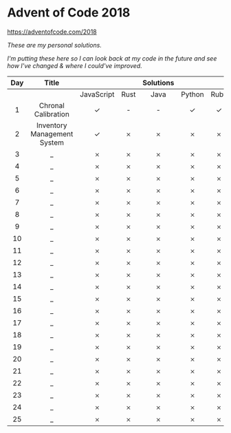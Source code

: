 # Advent of Code 2018

https://adventofcode.com/2018

*These are my personal solutions.*

*I'm putting these here so I can look back at my code in the future and see how I've changed & where I could've improved.*

| Day | Title |  |  | Solutions | | |
| :---: | :---: | :---: | :---: | :---: | :---: | :---: |
| | | JavaScript | Rust | Java | Python | Ruby |
| 1 | Chronal Calibration | ✓ | - | - | ✓ | ✓ |
| 2 | Inventory Management System | ✓ | 𐄂 | 𐄂 | 𐄂 | 𐄂 |
| 3 | _ | 𐄂 | 𐄂 | 𐄂 | 𐄂 | 𐄂 |
| 4 | _ | 𐄂 | 𐄂 | 𐄂 | 𐄂 | 𐄂 |
| 5 | _ | 𐄂 | 𐄂 | 𐄂 | 𐄂 | 𐄂 |
| 6 | _ | 𐄂 | 𐄂 | 𐄂 | 𐄂 | 𐄂 |
| 7 | _ | 𐄂 | 𐄂 | 𐄂 | 𐄂 | 𐄂 |
| 8 | _ | 𐄂 | 𐄂 | 𐄂 | 𐄂 | 𐄂 |
| 9 | _ | 𐄂 | 𐄂 | 𐄂 | 𐄂 | 𐄂 |
| 10 | _ | 𐄂 | 𐄂 | 𐄂 | 𐄂 | 𐄂 |
| 11 | _ | 𐄂 | 𐄂 | 𐄂 | 𐄂 | 𐄂 |
| 12 | _ | 𐄂 | 𐄂 | 𐄂 | 𐄂 | 𐄂 |
| 13 | _ | 𐄂 | 𐄂 | 𐄂 | 𐄂 | 𐄂 |
| 14 | _ | 𐄂 | 𐄂 | 𐄂 | 𐄂 | 𐄂 |
| 15 | _ | 𐄂 | 𐄂 | 𐄂 | 𐄂 | 𐄂 |
| 16 | _ | 𐄂 | 𐄂 | 𐄂 | 𐄂 | 𐄂 |
| 17 | _ | 𐄂 | 𐄂 | 𐄂 | 𐄂 | 𐄂 |
| 18 | _ | 𐄂 | 𐄂 | 𐄂 | 𐄂 | 𐄂 |
| 19 | _ | 𐄂 | 𐄂 | 𐄂 | 𐄂 | 𐄂 |
| 20 | _ | 𐄂 | 𐄂 | 𐄂 | 𐄂 | 𐄂 |
| 21 | _ | 𐄂 | 𐄂 | 𐄂 | 𐄂 | 𐄂 |
| 22 | _ | 𐄂 | 𐄂 | 𐄂 | 𐄂 | 𐄂 |
| 23 | _ | 𐄂 | 𐄂 | 𐄂 | 𐄂 | 𐄂 |
| 24 | _ | 𐄂 | 𐄂 | 𐄂 | 𐄂 | 𐄂 |
| 25 | _ | 𐄂 | 𐄂 | 𐄂 | 𐄂 | 𐄂 |
